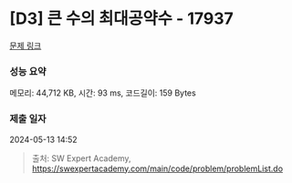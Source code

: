 # [D3] 큰 수의 최대공약수 - 17937 

[문제 링크](https://swexpertacademy.com/main/code/problem/problemDetail.do?contestProbId=AYmRI_8ajv8DFARi) 

### 성능 요약

메모리: 44,712 KB, 시간: 93 ms, 코드길이: 159 Bytes

### 제출 일자

2024-05-13 14:52



> 출처: SW Expert Academy, https://swexpertacademy.com/main/code/problem/problemList.do